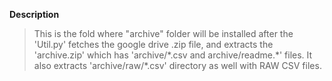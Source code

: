 **Description**

>This is the fold where "archive" folder will be installed after the 'Util.py' fetches the google drive .zip file, and extracts the 'archive.zip' which has 'archive/\*.csv and archive/readme.\*' files. It also extracts 'archive/raw/\*.csv' directory as well with RAW CSV files. 